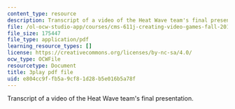 ```yaml
---
content_type: resource
description: Transcript of a video of the Heat Wave team's final presentation.
file: /ol-ocw-studio-app/courses/cms-611j-creating-video-games-fall-2014/e804cc9ffb5a9cf81d28b5e016b5a78f_sKolTx6sxUo.pdf
file_size: 175447
file_type: application/pdf
learning_resource_types: []
license: https://creativecommons.org/licenses/by-nc-sa/4.0/
ocw_type: OCWFile
resourcetype: Document
title: 3play pdf file
uid: e804cc9f-fb5a-9cf8-1d28-b5e016b5a78f
---
```

Transcript of a video of the Heat Wave team's final presentation.